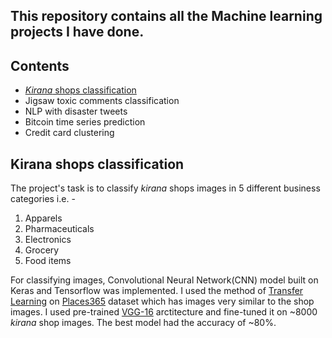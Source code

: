 ## This repository contains all the Machine learning projects I have done.
## **Contents**
- [*Kirana* shops classification](#kirana-shops-classification)
- Jigsaw toxic comments classification
- NLP with disaster tweets
- Bitcoin time series prediction
- Credit card clustering

## **Kirana shops classification**
The project's task is to classify *kirana* shops images in 5 different business categories i.e. - 
1. Apparels
2. Pharmaceuticals
3. Electronics
4. Grocery
5. Food items

For classifying images, Convolutional Neural Network(CNN) model built on Keras and Tensorflow was implemented. I used the method of [Transfer Learning](https://machinelearningmastery.com/transfer-learning-for-deep-learning/) on [Places365](http://places2.csail.mit.edu/) dataset which has images very similar to the shop images. 
I used pre-trained [VGG-16](https://towardsdatascience.com/step-by-step-vgg16-implementation-in-keras-for-beginners-a833c686ae6c) arctitecture and fine-tuned it on ~8000 *kirana* shop images. The best model had the accuracy of ~80%.





